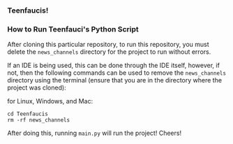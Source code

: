 ### Teenfaucis!

### How to Run Teenfauci's Python Script
After cloning this particular repository, to run this repository, you must delete the ``news_channels`` directory for the project to run without errors. 

If an IDE is being used, this can be done through the IDE itself, however, if not, then the following commands can be used to remove the ``news_channels`` directory using the terminal (ensure that you are in the directory where the project was cloned):

for Linux, Windows, and Mac:
```
cd Teenfaucis
rm -rf news_channels
```

After doing this, running ``main.py`` will run the project! Cheers!
